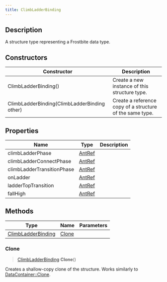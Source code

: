 ```yaml
---
title: ClimbLadderBinding
---
```

## Description

A structure type representing a Frostbite data type.

## Constructors

| Constructor                                  | Description                                              |
| -------------------------------------------- | -------------------------------------------------------- |
| ClimbLadderBinding()                         | Create a new instance of this structure type.            |
| ClimbLadderBinding(ClimbLadderBinding other) | Create a reference copy of a structure of the same type. |

## Properties

| Name                       | Type             | Description |
| -------------------------- | ---------------- | ----------- |
| climbLadderPhase           | [AntRef](AntRef) |             |
| climbLadderConnectPhase    | [AntRef](AntRef) |             |
| climbLadderTransitionPhase | [AntRef](AntRef) |             |
| onLadder                   | [AntRef](AntRef) |             |
| ladderTopTransition        | [AntRef](AntRef) |             |
| fallHigh                   | [AntRef](AntRef) |             |

## Methods

| Type                                     | Name            | Parameters |
| ---------------------------------------- | --------------- | ---------- |
| [ClimbLadderBinding](ClimbLadderBinding) | [Clone](#clone) |            |

### Clone

> [ClimbLadderBinding](ClimbLadderBinding) **Clone**()

Creates a shallow-copy clone of the structure. Works similarly to [DataContainer::Clone](/vext/ref/shared/class/datacontainer#clone).

